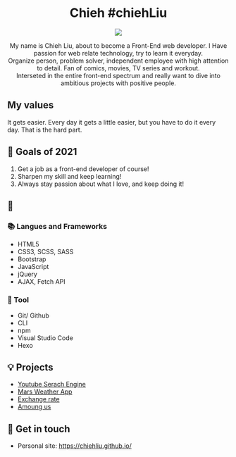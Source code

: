 <h1 align="center">Chieh #chiehLiu </h1>
<p align="center">
<img margin="0 auto" src="https://media.giphy.com/media/xULW8ExK2Z8lVVGQfK/giphy.gif"></img>
</p>

<p align="center">
My name is Chieh Liu, about to become a Front-End web developer. I Have passion for web relate technology, try to learn it everyday.<br>
Organize person, problem solver, independent employee with high attention to detail. Fan of comics, movies, TV series and workout.<br>
Interseted in the entire front-end spectrum and really want to dive into ambitious projects with positive people.<br>
</p>

## My values
It gets easier. Every day it gets a little easier,
but you have to do it every day. That is the hard part.

## 🔭 Goals of 2021

1. Get a job as a front-end developer of course!
2. Sharpen my skill and keep learning!
3. Always stay passion about what I love, and keep doing it!

## 🧠 
### 📚 Langues and Frameworks
- HTML5
- CSS3, SCSS, SASS
- Bootstrap
- JavaScript
- jQuery
- AJAX, Fetch API

### 🔧 Tool
- Git/ Github
- CLI
- npm
- Visual Studio Code
- Hexo


## 💡 Projects
- [Youtube Serach Engine](https://chiehliu.github.io/git-projects/YoutubeSearchEngine/index.html)
- [Mars Weather App](https://chiehliu.github.io/git-projects/MarsWeatherApp/index.html)
- [Exchange rate](https://chiehliu.github.io/git-projects/exchange-rate/index.html)
- [Amoung us](https://chiehliu.github.io/git-projects/Amongus/index.html)


## 🔗 Get in touch
- Personal site: https://chiehliu.github.io/

